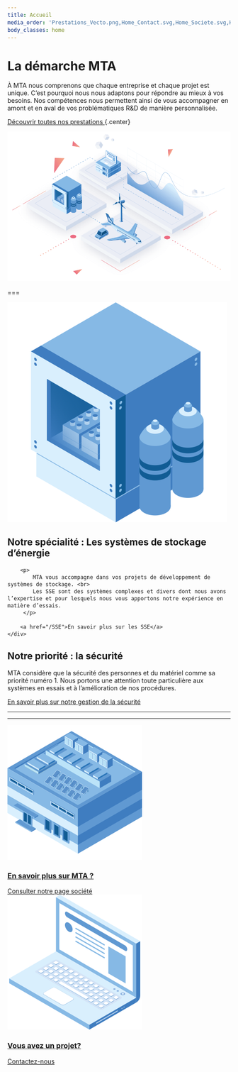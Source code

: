```yaml
---
title: Accueil
media_order: 'Prestations_Vecto.png,Home_Contact.svg,Home_Societe.svg,Home_SSE.svg'
body_classes: home
---
```


# La démarche MTA 

À MTA nous comprenons que chaque entreprise et chaque projet est unique. C’est pourquoi nous nous adaptons pour répondre au mieux à vos besoins. Nos compétences nous permettent ainsi de vous accompagner en amont et en aval de vos problématiques R&D de manière personnalisée.

[Découvrir toutes nos prestations ](/prestations-et-demarche) {.center}

![](Prestations_Vecto.png)

===

<div class="specialty">
    <div>
        <img src="Home_SSE.svg" alt="">
    </div>
    <div>
        <h2>Notre spécialité :   
            <span>Les systèmes de stockage d’énergie</span>
        </h2>

        <p>
            MTA vous accompagne dans vos projets de développement de systèmes de stockage. <br>
            Les SSE sont des systèmes complexes et divers dont nous avons l’expertise et pour lesquels nous vous apportons notre expérience en matière d’essais.
         </p>

        <a href="/SSE">En savoir plus sur les SSE</a>
    </div>
</div>

<div class="security">
    <div>
        <h2><i class="icon-security"></i>Notre priorité : <span>la sécurité</span></h2> 
        <p>MTA considère que la sécurité des personnes et du matériel comme sa priorité numéro 1. Nous portons une attention toute particulière aux systèmes en essais et à l’amélioration de nos procédures.</p>
        <a href="securite">En savoir plus sur notre gestion de la sécurité</a>
    </div>
    <hr>
    <hr>
</div>

<div class="grid-2 read-more">
    <div>
        <a href="/societe">
        	<img src="Home_Societe.svg" alt="" />
            <h3>En savoir plus sur MTA ?</h3>
            <span>Consulter notre page société</span>
        </a>
    </div> 
    <div>
        <a href="/contact">
        	<img src="Home_Contact.svg" alt="" />
            <h3>Vous avez un projet?</h3>
            <span>Contactez-nous</span>
        </a>
    </div>
</div>